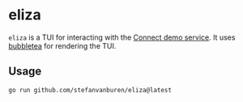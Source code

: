 # eliza

`eliza` is a TUI for interacting with the [Connect demo service](https://github.com/connectrpc/examples-go).
It uses [bubbletea](https://github.com/charmbracelet/bubbletea) for rendering the TUI.

## Usage

```console
go run github.com/stefanvanburen/eliza@latest
```
